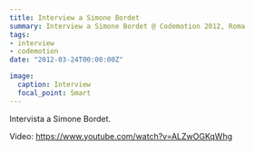 ```yaml
---
title: Interview a Simone Bordet
summary: Interview a Simone Bordet @ Codemotion 2012, Roma
tags:
- interview
- codemotion
date: "2012-03-24T00:00:00Z"

image:
  caption: Interview
  focal_point: Smart
---
```


Intervista a Simone Bordet.

Video:
https://www.youtube.com/watch?v=ALZwOGKqWhg
